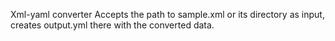 Хml-yaml converter
Accepts the path to sample.xml or its directory as input,
creates output.yml there with the converted data.